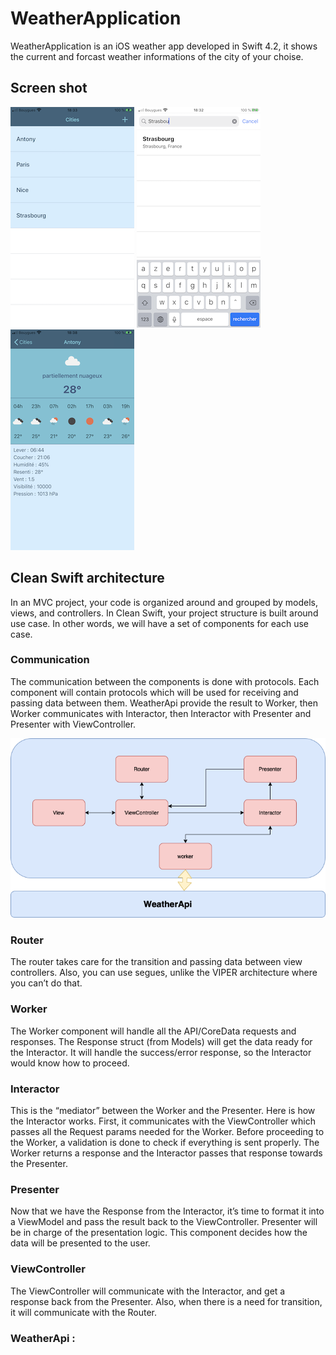 # WeatherApplication
WeatherApplication is an iOS weather app developed in Swift 4.2, it shows the current and forcast weather informations of the city of your choise.  

## Screen shot
![img1](./images/img3.PNG?raw=true "Cities")
![img2](./images/img2.PNG?raw=true "Add city")
![img3](./images/img1.PNG?raw=true "Weather")

## Clean Swift architecture
In an MVC project, your code is organized around and grouped by models, views, and controllers. In Clean Swift, your project structure is built around use case. In other words, we will have a set of components for each use case.
### Communication
The communication between the components is done with protocols. Each component will contain protocols which will be used for receiving and passing data between them. WeatherApi provide the result to Worker, then Worker communicates with Interactor, then Interactor with Presenter and Presenter with ViewController.

![cleanArchi](./images/clean_architecture.png)
### Router
The router takes care for the transition and passing data between view controllers. Also, you can use segues, unlike the VIPER architecture where you can’t do that.
### Worker
The Worker component will handle all the API/CoreData requests and responses. The Response struct (from Models) will get the data ready for the Interactor. It will handle the success/error response, so the Interactor would know how to proceed.
### Interactor
This is the “mediator” between the Worker and the Presenter. Here is how the Interactor works. First, it communicates with the ViewController which passes all the Request params needed for the Worker. Before proceeding to the Worker, a validation is done to check if everything is sent properly. The Worker returns a response and the Interactor passes that response towards the Presenter.
### Presenter
Now that we have the Response from the Interactor, it’s time to format it into a ViewModel and pass the result back to the ViewController. Presenter will be in charge of the presentation logic. This component decides how the data will be presented to the user.
### ViewController
The ViewController will communicate with the Interactor, and get a response back from the Presenter. Also, when there is a need for transition, it will communicate with the Router.
### WeatherApi :
[Here]: https://github.com/djabirsadaoui/WeatherApi


